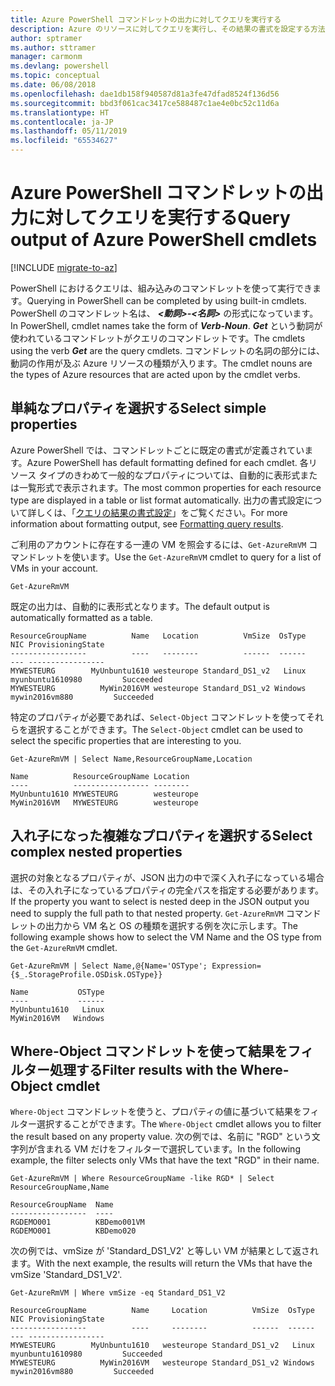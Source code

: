 ```yaml
---
title: Azure PowerShell コマンドレットの出力に対してクエリを実行する
description: Azure のリソースに対してクエリを実行し、その結果の書式を設定する方法について説明します。
author: sptramer
ms.author: sttramer
manager: carmonm
ms.devlang: powershell
ms.topic: conceptual
ms.date: 06/08/2018
ms.openlocfilehash: dae1db158f940587d81a3fe47dfad8524f136d56
ms.sourcegitcommit: bbd3f061cac3417ce588487c1ae4e0bc52c11d6a
ms.translationtype: HT
ms.contentlocale: ja-JP
ms.lasthandoff: 05/11/2019
ms.locfileid: "65534627"
---
```

# <a name="query-output-of-azure-powershell-cmdlets"></a><span data-ttu-id="d7852-103">Azure PowerShell コマンドレットの出力に対してクエリを実行する</span><span class="sxs-lookup"><span data-stu-id="d7852-103">Query output of Azure PowerShell cmdlets</span></span>

[!INCLUDE [migrate-to-az](../includes/migrate-to-az.md)]

<span data-ttu-id="d7852-104">PowerShell におけるクエリは、組み込みのコマンドレットを使って実行できます。</span><span class="sxs-lookup"><span data-stu-id="d7852-104">Querying in PowerShell can be completed by using built-in cmdlets.</span></span> <span data-ttu-id="d7852-105">PowerShell のコマンドレット名は、 **_<動詞>-<名詞>_** の形式になっています。</span><span class="sxs-lookup"><span data-stu-id="d7852-105">In PowerShell, cmdlet names take the form of **_Verb-Noun_**.</span></span> <span data-ttu-id="d7852-106">**_Get_** という動詞が使われているコマンドレットがクエリのコマンドレットです。</span><span class="sxs-lookup"><span data-stu-id="d7852-106">The cmdlets using the verb **_Get_** are the query cmdlets.</span></span> <span data-ttu-id="d7852-107">コマンドレットの名詞の部分には、動詞の作用が及ぶ Azure リソースの種類が入ります。</span><span class="sxs-lookup"><span data-stu-id="d7852-107">The cmdlet nouns are the types of Azure resources that are acted upon by the cmdlet verbs.</span></span>

## <a name="select-simple-properties"></a><span data-ttu-id="d7852-108">単純なプロパティを選択する</span><span class="sxs-lookup"><span data-stu-id="d7852-108">Select simple properties</span></span>

<span data-ttu-id="d7852-109">Azure PowerShell では、コマンドレットごとに既定の書式が定義されています。</span><span class="sxs-lookup"><span data-stu-id="d7852-109">Azure PowerShell has default formatting defined for each cmdlet.</span></span> <span data-ttu-id="d7852-110">各リソース タイプのきわめて一般的なプロパティについては、自動的に表形式または一覧形式で表示されます。</span><span class="sxs-lookup"><span data-stu-id="d7852-110">The most common properties for each resource type are displayed in a table or list format automatically.</span></span> <span data-ttu-id="d7852-111">出力の書式設定について詳しくは、「[クエリの結果の書式設定](formatting-output.md)」をご覧ください。</span><span class="sxs-lookup"><span data-stu-id="d7852-111">For more information about formatting output, see [Formatting query results](formatting-output.md).</span></span>

<span data-ttu-id="d7852-112">ご利用のアカウントに存在する一連の VM を照会するには、`Get-AzureRmVM` コマンドレットを使います。</span><span class="sxs-lookup"><span data-stu-id="d7852-112">Use the `Get-AzureRmVM` cmdlet to query for a list of VMs in your account.</span></span>

```azurepowershell-interactive
Get-AzureRmVM
```

<span data-ttu-id="d7852-113">既定の出力は、自動的に表形式となります。</span><span class="sxs-lookup"><span data-stu-id="d7852-113">The default output is automatically formatted as a table.</span></span>

```output
ResourceGroupName          Name   Location          VmSize  OsType              NIC ProvisioningState
-----------------          ----   --------          ------  ------              --- -----------------
MYWESTEURG        MyUnbuntu1610 westeurope Standard_DS1_v2   Linux myunbuntu1610980         Succeeded
MYWESTEURG          MyWin2016VM westeurope Standard_DS1_v2 Windows   mywin2016vm880         Succeeded
```

<span data-ttu-id="d7852-114">特定のプロパティが必要であれば、`Select-Object` コマンドレットを使ってそれらを選択することができます。</span><span class="sxs-lookup"><span data-stu-id="d7852-114">The `Select-Object` cmdlet can be used to select the specific properties that are interesting to you.</span></span>

```azurepowershell-interactive
Get-AzureRmVM | Select Name,ResourceGroupName,Location
```

```output
Name          ResourceGroupName Location
----          ----------------- --------
MyUnbuntu1610 MYWESTEURG        westeurope
MyWin2016VM   MYWESTEURG        westeurope
```

## <a name="select-complex-nested-properties"></a><span data-ttu-id="d7852-115">入れ子になった複雑なプロパティを選択する</span><span class="sxs-lookup"><span data-stu-id="d7852-115">Select complex nested properties</span></span>

<span data-ttu-id="d7852-116">選択の対象となるプロパティが、JSON 出力の中で深く入れ子になっている場合は、その入れ子になっているプロパティの完全パスを指定する必要があります。</span><span class="sxs-lookup"><span data-stu-id="d7852-116">If the property you want to select is nested deep in the JSON output you need to supply the full path to that nested property.</span></span> <span data-ttu-id="d7852-117">`Get-AzureRmVM` コマンドレットの出力から VM 名と OS の種類を選択する例を次に示します。</span><span class="sxs-lookup"><span data-stu-id="d7852-117">The following example shows how to select the VM Name and the OS type from the `Get-AzureRmVM` cmdlet.</span></span>

```azurepowershell-interactive
Get-AzureRmVM | Select Name,@{Name='OSType'; Expression={$_.StorageProfile.OSDisk.OSType}}
```

```output
Name           OSType
----           ------
MyUnbuntu1610   Linux
MyWin2016VM   Windows
```

## <a name="filter-results-with-the-where-object-cmdlet"></a><span data-ttu-id="d7852-118">Where-Object コマンドレットを使って結果をフィルター処理する</span><span class="sxs-lookup"><span data-stu-id="d7852-118">Filter results with the Where-Object cmdlet</span></span>

<span data-ttu-id="d7852-119">`Where-Object` コマンドレットを使うと、プロパティの値に基づいて結果をフィルター選択することができます。</span><span class="sxs-lookup"><span data-stu-id="d7852-119">The `Where-Object` cmdlet allows you to filter the result based on any property value.</span></span> <span data-ttu-id="d7852-120">次の例では、名前に "RGD" という文字列が含まれる VM だけをフィルターで選択しています。</span><span class="sxs-lookup"><span data-stu-id="d7852-120">In the following example, the filter selects only VMs that have the text "RGD" in their name.</span></span>

```azurepowershell-interactive
Get-AzureRmVM | Where ResourceGroupName -like RGD* | Select ResourceGroupName,Name
```

```output
ResourceGroupName  Name
-----------------  ----
RGDEMO001          KBDemo001VM
RGDEMO001          KBDemo020
```

<span data-ttu-id="d7852-121">次の例では、vmSize が 'Standard_DS1_V2' と等しい VM が結果として返されます。</span><span class="sxs-lookup"><span data-stu-id="d7852-121">With the next example, the results will return the VMs that have the vmSize 'Standard_DS1_V2'.</span></span>

```azurepowershell-interactive
Get-AzureRmVM | Where vmSize -eq Standard_DS1_V2
```

```output
ResourceGroupName          Name     Location          VmSize  OsType              NIC ProvisioningState
-----------------          ----     --------          ------  ------              --- -----------------
MYWESTEURG        MyUnbuntu1610   westeurope Standard_DS1_v2   Linux myunbuntu1610980         Succeeded
MYWESTEURG          MyWin2016VM   westeurope Standard_DS1_v2 Windows   mywin2016vm880         Succeeded
```
